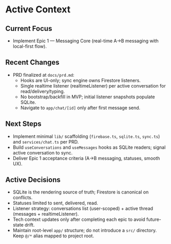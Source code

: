 # Active Context

## Current Focus
- Implement Epic 1 — Messaging Core (real-time A→B messaging with local-first flow).

## Recent Changes
- PRD finalized at `docs/prd.md`:
  - Hooks are UI-only; sync engine owns Firestore listeners.
  - Single realtime listener (realtimeListener) per active conversation for read/delivery/typing.
  - No bootstrap/backfill in MVP; initial listener snapshots populate SQLite.
  - Navigate to `app/chat/[id]` only after first message send.

## Next Steps
- Implement minimal `lib/` scaffolding (`firebase.ts`, `sqlite.ts`, `sync.ts`) and `services/chat.ts` per PRD.
- Build `useConversations` and `useMessages` hooks as SQLite readers; signal active conversation to sync.
- Deliver Epic 1 acceptance criteria (A→B messaging, statuses, smooth UX).

## Active Decisions
- SQLite is the rendering source of truth; Firestore is canonical on conflicts.
- Statuses limited to sent, delivered, read.
- Listener strategy: conversations list (user-scoped) + active thread (messages + realtimeListener).
- Tech context updates only after completing each epic to avoid future-state drift.
- Maintain root-level `app/` structure; do not introduce a `src/` directory. Keep `@/*` alias mapped to project root.

